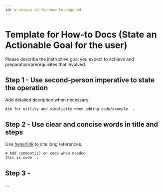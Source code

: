 ```yaml
---
id: a-unique-id-for-how-to-page.md
---
```


# Template for How-to Docs (State an Actionable Goal for the user)

Please describe the instructive goal you expect to achieve and preparation/prerequisites that involved.

## Step 1 - Use second-person imperative to state the operation

Add detailed decription when necessary.

```
Aim for utility and simplicity when adding code/example  .
```

 

## Step 2 - Use clear and concise words in title and steps

Use [hyperlink](the-url-of-the-page) to cite long references.

```
# Add comment(s) on code when needed
this is code  .
```



## Step 3 - 

...

